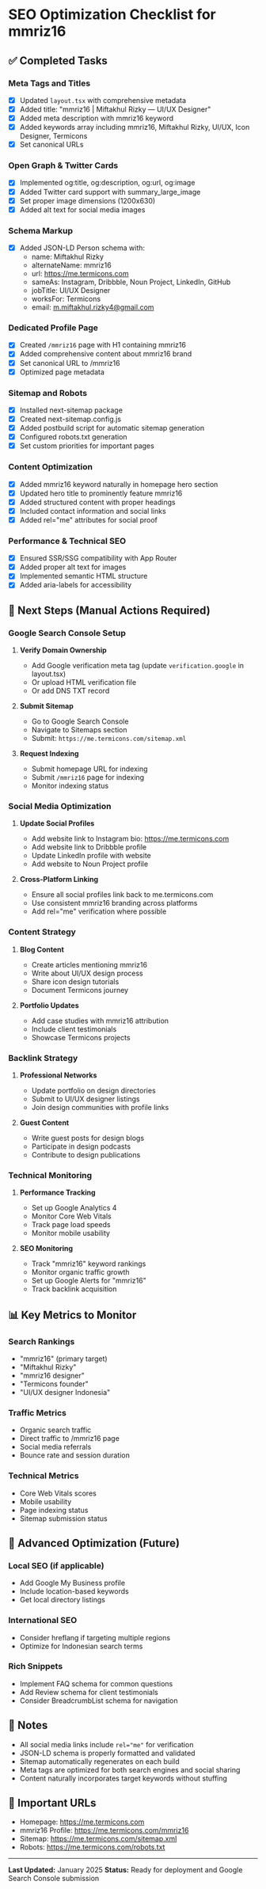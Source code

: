 # SEO Optimization Checklist for mmriz16

## ✅ Completed Tasks

### Meta Tags and Titles
- [x] Updated `layout.tsx` with comprehensive metadata
- [x] Added title: "mmriz16 | Miftakhul Rizky — UI/UX Designer"
- [x] Added meta description with mmriz16 keyword
- [x] Added keywords array including mmriz16, Miftakhul Rizky, UI/UX, Icon Designer, Termicons
- [x] Set canonical URLs

### Open Graph & Twitter Cards
- [x] Implemented og:title, og:description, og:url, og:image
- [x] Added Twitter card support with summary_large_image
- [x] Set proper image dimensions (1200x630)
- [x] Added alt text for social media images

### Schema Markup
- [x] Added JSON-LD Person schema with:
  - name: Miftakhul Rizky
  - alternateName: mmriz16
  - url: https://me.termicons.com
  - sameAs: Instagram, Dribbble, Noun Project, LinkedIn, GitHub
  - jobTitle: UI/UX Designer
  - worksFor: Termicons
  - email: m.miftakhul.rizky4@gmail.com

### Dedicated Profile Page
- [x] Created `/mmriz16` page with H1 containing mmriz16
- [x] Added comprehensive content about mmriz16 brand
- [x] Set canonical URL to /mmriz16
- [x] Optimized page metadata

### Sitemap and Robots
- [x] Installed next-sitemap package
- [x] Created next-sitemap.config.js
- [x] Added postbuild script for automatic sitemap generation
- [x] Configured robots.txt generation
- [x] Set custom priorities for important pages

### Content Optimization
- [x] Added mmriz16 keyword naturally in homepage hero section
- [x] Updated hero title to prominently feature mmriz16
- [x] Added structured content with proper headings
- [x] Included contact information and social links
- [x] Added rel="me" attributes for social proof

### Performance & Technical SEO
- [x] Ensured SSR/SSG compatibility with App Router
- [x] Added proper alt text for images
- [x] Implemented semantic HTML structure
- [x] Added aria-labels for accessibility

## 🔄 Next Steps (Manual Actions Required)

### Google Search Console Setup
1. **Verify Domain Ownership**
   - Add Google verification meta tag (update `verification.google` in layout.tsx)
   - Or upload HTML verification file
   - Or add DNS TXT record

2. **Submit Sitemap**
   - Go to Google Search Console
   - Navigate to Sitemaps section
   - Submit: `https://me.termicons.com/sitemap.xml`

3. **Request Indexing**
   - Submit homepage URL for indexing
   - Submit `/mmriz16` page for indexing
   - Monitor indexing status

### Social Media Optimization
1. **Update Social Profiles**
   - Add website link to Instagram bio: https://me.termicons.com
   - Add website link to Dribbble profile
   - Update LinkedIn profile with website
   - Add website to Noun Project profile

2. **Cross-Platform Linking**
   - Ensure all social profiles link back to me.termicons.com
   - Use consistent mmriz16 branding across platforms
   - Add rel="me" verification where possible

### Content Strategy
1. **Blog Content**
   - Create articles mentioning mmriz16
   - Write about UI/UX design process
   - Share icon design tutorials
   - Document Termicons journey

2. **Portfolio Updates**
   - Add case studies with mmriz16 attribution
   - Include client testimonials
   - Showcase Termicons projects

### Backlink Strategy
1. **Professional Networks**
   - Update portfolio on design directories
   - Submit to UI/UX designer listings
   - Join design communities with profile links

2. **Guest Content**
   - Write guest posts for design blogs
   - Participate in design podcasts
   - Contribute to design publications

### Technical Monitoring
1. **Performance Tracking**
   - Set up Google Analytics 4
   - Monitor Core Web Vitals
   - Track page load speeds
   - Monitor mobile usability

2. **SEO Monitoring**
   - Track "mmriz16" keyword rankings
   - Monitor organic traffic growth
   - Set up Google Alerts for "mmriz16"
   - Track backlink acquisition

## 📊 Key Metrics to Monitor

### Search Rankings
- "mmriz16" (primary target)
- "Miftakhul Rizky"
- "mmriz16 designer"
- "Termicons founder"
- "UI/UX designer Indonesia"

### Traffic Metrics
- Organic search traffic
- Direct traffic to /mmriz16 page
- Social media referrals
- Bounce rate and session duration

### Technical Metrics
- Core Web Vitals scores
- Mobile usability
- Page indexing status
- Sitemap submission status

## 🚀 Advanced Optimization (Future)

### Local SEO (if applicable)
- Add Google My Business profile
- Include location-based keywords
- Get local directory listings

### International SEO
- Consider hreflang if targeting multiple regions
- Optimize for Indonesian search terms

### Rich Snippets
- Implement FAQ schema for common questions
- Add Review schema for client testimonials
- Consider BreadcrumbList schema for navigation

## 📝 Notes

- All social media links include `rel="me"` for verification
- JSON-LD schema is properly formatted and validated
- Sitemap automatically regenerates on each build
- Meta tags are optimized for both search engines and social sharing
- Content naturally incorporates target keywords without stuffing

## 🔗 Important URLs

- Homepage: https://me.termicons.com
- mmriz16 Profile: https://me.termicons.com/mmriz16
- Sitemap: https://me.termicons.com/sitemap.xml
- Robots: https://me.termicons.com/robots.txt

---

**Last Updated:** January 2025
**Status:** Ready for deployment and Google Search Console submission